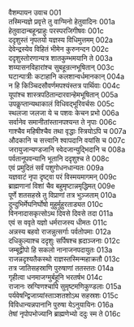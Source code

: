 वैशम्पायन उवाच	001  
तस्मिन्यज्ञे प्रवृत्ते तु वाग्मिनो हेतुवादिनः	001a  
हेतुवादान्बहून्प्राहुः परस्परजिगीषवः	001c  
ददृशुस्तं नृपतयो यज्ञस्य विधिमुत्तमम्	002a  
देवेन्द्रस्येव विहितं भीमेन कुरुनन्दन	002c  
ददृशुस्तोरणान्यत्र शातकुम्भमयानि ते	003a  
शय्यासनविहारांश्च सुबहून्रत्नभूषितान्	003c  
घटान्पात्रीः कटाहानि कलशान्वर्धमानकान्	004a  
न हि किञ्चिदसौवर्णमपश्यंस्तत्र पार्थिवाः	004c  
यूपांश्च शास्त्रपठितान्दारवान्हेमभूषितान्	005a  
उपकॢप्तान्यथाकालं विधिवद्भूरिवर्चसः	005c  
स्थलजा जलजा ये च पशवः केचन प्रभो	006a  
सर्वानेव समानीतांस्तानपश्यन्त ते नृपाः	006c  
गाश्चैव महिषीश्चैव तथा वृद्धाः स्त्रियोऽपि च	007a  
औदकानि च सत्त्वानि श्वापदानि वयांसि च	007c  
जरायुजान्यण्डजानि स्वेदजान्युद्भिदानि च	008a  
पर्वतानूपवन्यानि भूतानि ददृशुश्च ते	008c  
एवं प्रमुदितं सर्वं पशुगोधनधान्यतः	009a  
यज्ञवाटं नृपा दृष्ट्वा परं विस्मयमागमन्	009c  
ब्राह्मणानां विशां चैव बहुमृष्टान्नमृद्धिमत्	009e  
पूर्णे शतसहस्रे तु विप्राणां तत्र भुञ्जताम्	010a  
दुन्दुभिर्मेघनिर्घोषो मुहुर्मुहुरताड्यत	010c  
विननादासकृत्सोऽथ दिवसे दिवसे तदा	011a  
एवं स ववृते यज्ञो धर्मराजस्य धीमतः	011c  
अन्नस्य बहवो राजन्नुत्सर्गाः पर्वतोपमाः	012a  
दधिकुल्याश्च ददृशुः सर्पिषश्च ह्रदाञ्जनाः	012c  
जम्बूद्वीपो हि सकलो नानाजनपदायुतः	013a  
राजन्नदृश्यतैकस्थो राज्ञस्तस्मिन्महाक्रतौ	013c  
तत्र जातिसहस्राणि पुरुषाणां ततस्ततः	014a  
गृहीत्वा धनमाजग्मुर्बहूनि भरतर्षभ	014c  
राजानः स्रग्विणश्चापि सुमृष्टमणिकुण्डलाः	015a  
पर्यवेषन्द्विजाग्र्यांस्ताञ्शतशोऽथ सहस्रशः	015c  
विविधान्यन्नपानानि पुरुषा येऽनुयायिनः	016a  
तेषां नृपोपभोज्यानि ब्राह्मणेभ्यो ददुः स्म ते	016c  
